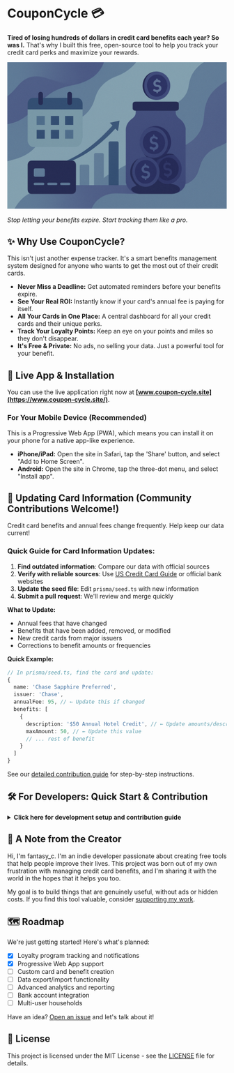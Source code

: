 # CouponCycle 💳

**Tired of losing hundreds of dollars in credit card benefits each year? So was I.** That's why I built this free, open-source tool to help you track your credit card perks and maximize your rewards.

[![CouponCycle Hero Image](public/hero-image.jpg)](https://www.coupon-cycle.site/)

*Stop letting your benefits expire. Start tracking them like a pro.*

## ✨ Why Use CouponCycle?

This isn't just another expense tracker. It's a smart benefits management system designed for anyone who wants to get the most out of their credit cards.

- **Never Miss a Deadline:** Get automated reminders before your benefits expire.
- **See Your Real ROI:** Instantly know if your card's annual fee is paying for itself.
- **All Your Cards in One Place:** A central dashboard for all your credit cards and their unique perks.
- **Track Your Loyalty Points:** Keep an eye on your points and miles so they don't disappear.
- **It's Free & Private:** No ads, no selling your data. Just a powerful tool for your benefit.

## 🚀 Live App & Installation

You can use the live application right now at **[www.coupon-cycle.site](https://www.coupon-cycle.site/)**.

### For Your Mobile Device (Recommended)

This is a Progressive Web App (PWA), which means you can install it on your phone for a native app-like experience.

- **iPhone/iPad:** Open the site in Safari, tap the 'Share' button, and select "Add to Home Screen".
- **Android:** Open the site in Chrome, tap the three-dot menu, and select "Install app".

## 🔄 Updating Card Information (Community Contributions Welcome!)

Credit card benefits and annual fees change frequently. Help keep our data current!

### Quick Guide for Card Information Updates:

1. **Find outdated information**: Compare our data with official sources
2. **Verify with reliable sources**: Use [US Credit Card Guide](https://www.uscreditcardguide.com/) or official bank websites
3. **Update the seed file**: Edit `prisma/seed.ts` with new information
4. **Submit a pull request**: We'll review and merge quickly

**What to Update:**
- Annual fees that have changed
- Benefits that have been added, removed, or modified
- New credit cards from major issuers
- Corrections to benefit amounts or frequencies

**Quick Example:**
```typescript
// In prisma/seed.ts, find the card and update:
{
  name: 'Chase Sapphire Preferred',
  issuer: 'Chase',
  annualFee: 95, // ← Update this if changed
  benefits: [
    {
      description: '$50 Annual Hotel Credit', // ← Update amounts/descriptions
      maxAmount: 50, // ← Update this value
      // ... rest of benefit
    }
  ]
}
```

See our [detailed contribution guide](CONTRIBUTING.md#updating-credit-card-information) for step-by-step instructions.

## 🛠️ For Developers: Quick Start & Contribution

<details>
<summary><strong>Click here for development setup and contribution guide</strong></summary>

### Tech Stack

- **Frontend:** Next.js 15, React 19, Tailwind CSS
- **Backend:** Next.js API Routes, Prisma ORM
- **Database:** PostgreSQL (production), SQLite (development)
- **Authentication:** NextAuth.js with Google OAuth
- **Email:** Resend API for notifications
- **Deployment:** Vercel with automated cron jobs

### Prerequisites

- Node.js 18+
- npm or yarn
- PostgreSQL (for production) or SQLite (for development)

### Installation

1.  **Clone the repository**
    ```bash
    git clone https://github.com/fantasy-cc/credit-card-tracker.git
    cd credit-card-tracker
    ```

2.  **Install dependencies**
    ```bash
    npm install
    ```

3.  **Set up environment variables**
    ```bash
    # Create .env file with your configuration
    # See Required Environment Variables section below
    ```

4.  **Set up the database**
    ```bash
    # Generate Prisma client
    npx prisma generate

    # Run migrations
    npx prisma migrate dev

    # Seed the database with predefined cards
    npx prisma db seed
    ```

5.  **Start development server**
    ```bash
    npm run dev
    ```

6.  **Open your browser**
    Navigate to [http://localhost:3000](http://localhost:3000)

### Required Environment Variables

- `DATABASE_URL` - Your database connection string
- `NEXTAUTH_URL` - Your app URL (http://localhost:3000 for development)
- `NEXTAUTH_SECRET` - Random secret for NextAuth.js
- `GOOGLE_CLIENT_ID` - Google OAuth client ID
- `GOOGLE_CLIENT_SECRET` - Google OAuth client secret
- `CRON_SECRET` - Secret for securing cron job endpoints
- `RESEND_API_KEY` - Resend API key for email notifications

### Contributing

We welcome contributions! Please see our [Contributing Guide](CONTRIBUTING.md) for details on how to get started.

### Database Recovery with Neon CLI

Since this project uses **Neon Database**, you have powerful recovery and investigation capabilities through the Neon CLI. This is essential for data loss incidents or database investigations.

#### Installation & Setup

```bash
# Install Neon CLI globally
npm install -g neonctl

# Authenticate with your Neon account
neonctl auth
# Follow the prompts to log in via browser
```

#### Key Commands for Database Recovery

**List Projects and Branches:**
```bash
# List all your projects
neonctl projects list

# List branches in a specific project
neonctl branches list --project-id your-project-id
```

**Point-in-Time Recovery:**
```bash
# Create a recovery branch from a specific timestamp
neonctl branches create \
  --project-id your-project-id \
  --name recovery-branch-name \
  --parent production \
  --timestamp "2025-07-19T20:30:00Z"

# The connection string will be provided in the output
```

**Investigation Workflow:**
1. **Identify the incident time** (when data loss occurred)
2. **Create branches** at different timestamps around the incident
3. **Compare data** across branches using the provided connection strings
4. **Test with your application** by temporarily switching DATABASE_URL
5. **Recover data** by restoring from the working branch

#### Example Recovery Investigation

```bash
# Create branches for investigation
neonctl branches create --project-id abc123 --name before-incident --parent production --timestamp "2025-07-19T19:00:00Z"
neonctl branches create --project-id abc123 --name during-incident --parent production --timestamp "2025-07-19T20:30:00Z"
neonctl branches create --project-id abc123 --name after-incident --parent production --timestamp "2025-07-19T21:00:00Z"

# Each branch gives you a unique connection string to test against
# Use these in temporary scripts or update your .env temporarily
```

#### Best Practices for Data Recovery

- **Act quickly**: Neon's PITR typically covers 7-30 days
- **Create branches liberally**: They're free and instant due to copy-on-write
- **Test thoroughly**: Always verify data integrity before final recovery
- **Document timestamps**: Keep detailed records of when incidents occurred
- **Use SQL queries**: Test specific user data with direct database queries
- **Clean up**: Delete investigation branches after recovery to stay organized

#### Emergency Recovery Steps

1. **Stop the application** to prevent further data corruption
2. **Identify the last known good timestamp**
3. **Create a recovery branch** from that timestamp
4. **Verify data integrity** in the recovery branch
5. **Switch production** to point to the recovery branch
6. **Update your main branch** with the recovered data
7. **Resume application** with verified data

**⚠️ Important**: Always test recovery branches thoroughly before switching production traffic.

</details>

## 💖 A Note from the Creator

Hi, I'm fantasy_c. I'm an indie developer passionate about creating free tools that help people improve their lives. This project was born out of my own frustration with managing credit card benefits, and I'm sharing it with the world in the hopes that it helps you too.

My goal is to build things that are genuinely useful, without ads or hidden costs. If you find this tool valuable, consider [supporting my work](https://coff.ee/fantasy_c).

## 🗺️ Roadmap

We're just getting started! Here's what's planned:

- [x] Loyalty program tracking and notifications
- [x] Progressive Web App support
- [ ] Custom card and benefit creation
- [ ] Data export/import functionality
- [ ] Advanced analytics and reporting
- [ ] Bank account integration
- [ ] Multi-user households

Have an idea? [Open an issue](https://github.com/fantasy-cc/credit-card-tracker/issues) and let's talk about it!

## 📄 License

This project is licensed under the MIT License - see the [LICENSE](LICENSE) file for details. 
